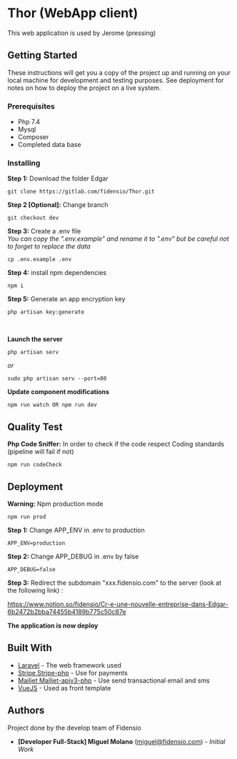 # Thor (WebApp client)

This web application is used by Jerome (pressing)

## Getting Started

These instructions will get you a copy of the project up and running on your local machine for development and testing purposes. See deployment for notes on how to deploy the project on a live system.

### Prerequisites

- Php 7.4
- Mysql
- Composer
- Completed data base

### Installing

**Step 1:** Download the folder Edgar
```
git clone https://gitlab.com/fidensio/Thor.git
```

**Step 2 [Optional]:** Change branch
```
git checkout dev
```

**Step 3:** Create a .env file
<br />
*You can copy the ".env.example" and rename it to ".env" but be careful not to forget to replace the data*
```
cp .env.example .env
```

**Step 4:** install npm dependencies
```
npm i
```

**Step 5:** Generate an app encryption key
```
php artisan key:generate
```

<br />

**Launch the server**
```
php artisan serv
```
*or*
```
sudo php artisan serv --port=80
```

**Update component modifications**
```
npm run watch OR npm run dev
```

## Quality Test

**Php Code Sniffer:** In order to check if the code respect Coding standards (pipeline will fail if not)
```
npm run codeCheck
```


## Deployment

**Warning:** Npm production mode
```
npm run prod
```

**Step 1:** Change APP_ENV in .env to production

    APP_ENV=production

**Step 2:** Change APP_DEBUG in .env by false

    APP_DEBUG=false

**Step 3:** Redirect the subdomain "xxx.fidensio.com" to the server (look at the following link) :

https://www.notion.so/fidensio/Cr-e-une-nouvelle-entreprise-dans-Edgar-6b2472b2bba74455b4189b775c50c87e


**The application is now deploy**

## Built With

* [Laravel](https://laravel.com/docs/5.8) - The web framework used
* [Stripe Stripe-php](https://stripe.com/docs) - Use for payments
* [Mailjet Mailjet-apiv3-php](https://dev.mailjet.com/email/guides/?php#getting-started) - Use send transactional email and sms
* [VueJS](https://vuejs.org/v2/guide) - Used as front template


## Authors

Project done by the develop team of Fidensio

* **[Developer Full-Stack] Miguel Molano** (miguel@fidensio.com) - *Initial Work*
